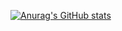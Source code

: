 [![Anurag's GitHub stats](https://github-readme-stats.vercel.app/api?username=ma1de)](https://github.com/anuraghazra/github-readme-stats)
